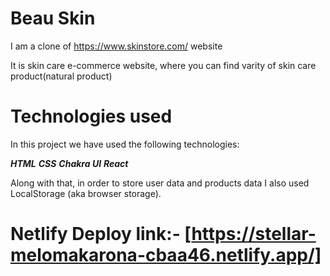 # Beau Skin
I am a clone of https://www.skinstore.com/ website

It is skin care e-commerce website, where you can find varity of skin care product(natural product)

# Technologies used
In this project we have used the following technologies:

***HTML***
***CSS***
***Chakra UI***
***React***

Along with that, in order to store user data and products data I also used LocalStorage (aka browser storage).
# Netlify Deploy link:-  [https://stellar-melomakarona-cbaa46.netlify.app/]
